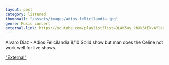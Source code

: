 ```yaml
---
layout: post
category: listened
thumbnail: "/assets/images/adios-felicilandia.jpg"
genre: Music concert
external-link: https://youtube.com/playlist?list=OLAK5uy_kbXk6tEkvAYlk01osHONyecE2gTodzsR4
---
```

Alvaro Diaz - Adios Felicilandia
8/10
Solid show but man does the Celine not work well for live shows.

["External"](https://youtube.com/playlist?list=OLAK5uy_kbXk6tEkvAYlk01osHONyecE2gTodzsR4)